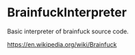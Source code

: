 # BrainfuckInterpreter
Basic interpreter of brainfuck source code.

https://en.wikipedia.org/wiki/Brainfuck
